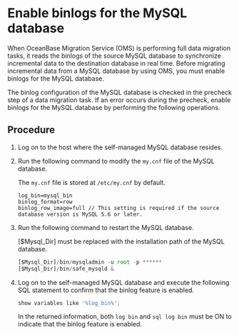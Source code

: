 # Enable binlogs for the MySQL database

When OceanBase Migration Service (OMS) is performing full data migration tasks, it reads the binlogs of the source MySQL database to synchronize incremental data to the destination database in real time. Before migrating incremental data from a MySQL database by using OMS, you must enable binlogs for the MySQL database.

The binlog configuration of the MySQL database is checked in the precheck step of a data migration task. If an error occurs during the precheck, enable binlogs for the MySQL database by performing the following operations.

## Procedure

1. Log on to the host where the self-managed MySQL database resides.

2. Run the following command to modify the `my.cnf` file of the MySQL database.

   The `my.cnf` file is stored at `/etc/my.cnf` by default.

   ```unknow
   log_bin=mysql_bin
   binlog_format=row
   binlog_row_image=full // This setting is required if the source database version is MySQL 5.6 or later.
   ```

3. Run the following command to restart the MySQL database.

   \[$Mysql_Dir\] must be replaced with the installation path of the MySQL database.

   ```javascript
   [$Mysql_Dir]/bin/mysqladmin -u root -p ******
   [$Mysql_Dir]/bin/safe_mysqld &
   ```

4. Log on to the self-managed MySQL database and execute the following SQL statement to confirm that the binlog feature is enabled.

   ```javascript
   show variables like '%log_bin%';
   ```

   In the returned information, both `log bin` and `sql log bin` must be ON to indicate that the binlog feature is enabled.